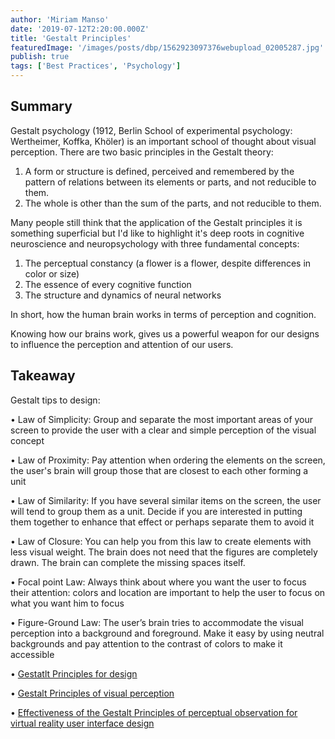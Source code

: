 ```yaml
---
author: 'Miriam Manso'
date: '2019-07-12T2:20:00.000Z'
title: 'Gestalt Principles'
featuredImage: '/images/posts/dbp/1562923097376webupload_02005287.jpg'
publish: true
tags: ['Best Practices', 'Psychology']
---
```


## Summary
Gestalt psychology (1912, Berlin School of experimental psychology: Wertheimer, Koffka, Khöler) is an important school of thought about visual perception. There are two basic principles in the Gestalt theory:

1.  A form or structure is defined, perceived and remembered by the pattern of relations between its elements or parts, and not reducible to them.
2.  The whole is other than the sum of the parts, and not reducible to them.

Many people still think that the application of the Gestalt principles it is something superficial but I'd like to highlight it's deep roots in cognitive neuroscience and neuropsychology with three fundamental concepts:

1.  The perceptual constancy (a flower is a flower, despite differences in color or size)
2.  The essence of every cognitive function
3.  The structure and dynamics of neural networks

In short, how the human brain works in terms of perception and cognition.

Knowing how our brains work, gives us a powerful weapon for our designs to influence the perception and attention of our users.

## Takeaway
Gestalt tips to design:

• Law of Simplicity: Group and separate the most important areas of your screen to provide the user with a clear and simple perception of the visual concept

• Law of Proximity: Pay attention when ordering the elements on the screen, the user's brain will group those that are closest to each other forming a unit

• Law of Similarity: If you have several similar items on the screen, the user will tend to group them as a unit. Decide if you are interested in putting them together to enhance that effect or perhaps separate them to avoid it

• Law of Closure: You can help you from this law to create elements with less visual weight. The brain does not need that the figures are completely drawn. The brain can complete the missing spaces itself.

• Focal point Law: Always think about where you want the user to focus their attention: colors and location are important to help the user to focus on what you want him to focus

• Figure-Ground Law: The user’s brain tries to accommodate the visual perception into a background and foreground. Make it easy by using neutral backgrounds and pay attention to the contrast of colors to make it accessible

• [Gestatlt Principles for design](https://www.interaction-design.org/literature/topics/gestalt-principles)

• [Gestalt Principles of visual perception](https://www.usertesting.com/blog/gestalt-principles/)

• [Effectiveness of the Gestalt Principles of perceptual observation for virtual reality user interface design](https://arrow.dit.ie/cgi/viewcontent.cgi?article=1113&context=scschcomdis)
